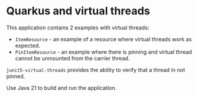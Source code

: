 # Quarkus and virtual threads

This application contains 2 examples with virtual threads:
- `ItemResource` - an example of a resource where virtual threads work as expected.
- `PinItemResource` - an example where there is pinning and virtual thread cannot be unmounted from the carrier thread. 

`junit5-virtual-threads` provides the ability to verify that a thread in not pinned.

Use Java 21 to build and run the application.

